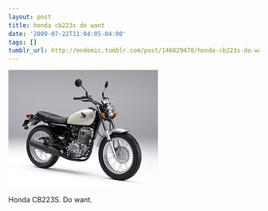 ```yaml
---
layout: post
title: honda cb223s do want
date: '2009-07-22T11:04:05-04:00'
tags: []
tumblr_url: http://endemic.tumblr.com/post/146829478/honda-cb223s-do-want
---
```

 ![](/tumblr_files/GozJ8yit3q7qca2i9nwxyS0mo1_400.jpg)  

Honda CB223S.&nbsp;Do want.

